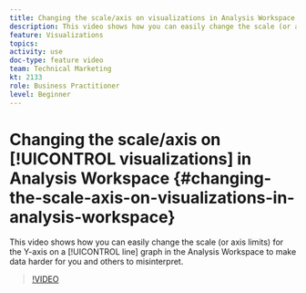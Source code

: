 ```yaml
---
title: Changing the scale/axis on visualizations in Analysis Workspace
description: This video shows how you can easily change the scale (or axis limits) for the Y-axis on a line graph in the Analysis Workspace to make data harder for you and others to misinterpret.
feature: Visualizations
topics: 
activity: use
doc-type: feature video
team: Technical Marketing
kt: 2133
role: Business Practitioner
level: Beginner
---
```


# Changing the scale/axis on [!UICONTROL visualizations] in Analysis Workspace {#changing-the-scale-axis-on-visualizations-in-analysis-workspace}

This video shows how you can easily change the scale (or axis limits) for the Y-axis on a [!UICONTROL line] graph in the Analysis Workspace to make data harder for you and others to misinterpret.

>[!VIDEO](https://video.tv.adobe.com/v/24708/?quality=12)
